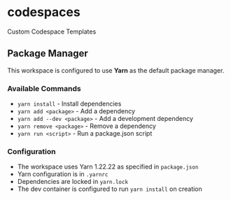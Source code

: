 # codespaces
Custom Codespace Templates

## Package Manager

This workspace is configured to use **Yarn** as the default package manager.

### Available Commands

- `yarn install` - Install dependencies
- `yarn add <package>` - Add a dependency
- `yarn add --dev <package>` - Add a development dependency
- `yarn remove <package>` - Remove a dependency
- `yarn run <script>` - Run a package.json script

### Configuration

- The workspace uses Yarn 1.22.22 as specified in `package.json`
- Yarn configuration is in `.yarnrc`
- Dependencies are locked in `yarn.lock`
- The dev container is configured to run `yarn install` on creation
